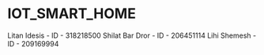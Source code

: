 # IOT_SMART_HOME
Litan Idesis - ID - 318218500
Shilat Bar Dror - ID - 206451114
Lihi Shemesh - ID - 209169994
